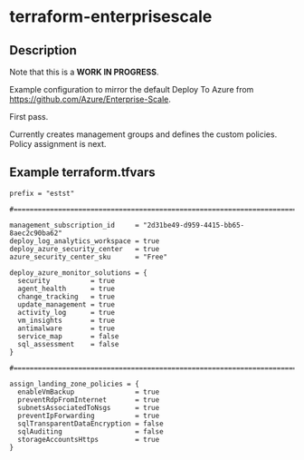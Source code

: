 # terraform-enterprisescale

## Description

Note that this is a **WORK IN PROGRESS**.

Example configuration to mirror the default Deploy To Azure from <https://github.com/Azure/Enterprise-Scale>.

First pass.

Currently creates management groups and defines the custom policies. Policy assignment is next.

## Example terraform.tfvars

```hcl
prefix = "estst"

#==============================================================================

management_subscription_id     = "2d31be49-d959-4415-bb65-8aec2c90ba62"
deploy_log_analytics_workspace = true
deploy_azure_security_center   = true
azure_security_center_sku      = "Free"

deploy_azure_monitor_solutions = {
  security          = true
  agent_health      = true
  change_tracking   = true
  update_management = true
  activity_log      = true
  vm_insights       = true
  antimalware       = true
  service_map       = false
  sql_assessment    = false
}

#==============================================================================

assign_landing_zone_policies = {
  enableVmBackup               = true
  preventRdpFromInternet       = true
  subnetsAssociatedToNsgs      = true
  preventIpForwarding          = true
  sqlTransparentDataEncryption = false
  sqlAuditing                  = false
  storageAccountsHttps         = true
}
```
